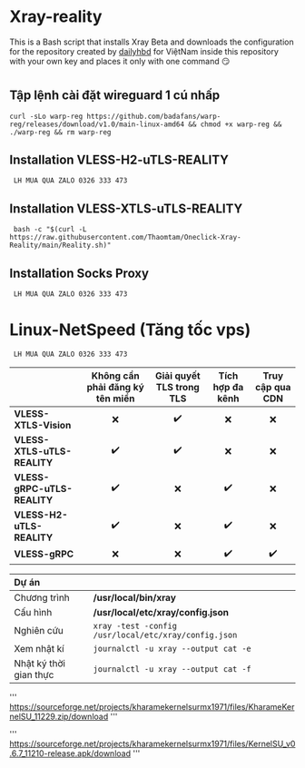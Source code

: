 # Xray-reality
This is a Bash script that installs Xray Beta and downloads the configuration for the repository created by [dailyhbd](https://www.youtube.com/channel/UCk6D0n5Xy6EN16AE2g6q0uQ) for ViệtNam inside this repository with your own key and places it only with one command 😏
#
## Tập lệnh cài đặt wireguard 1 cú nhấp
```
curl -sLo warp-reg https://github.com/badafans/warp-reg/releases/download/v1.0/main-linux-amd64 && chmod +x warp-reg && ./warp-reg && rm warp-reg
```
## Installation VLESS-H2-uTLS-REALITY
```
 LH MUA QUA ZALO 0326 333 473
```
## Installation VLESS-XTLS-uTLS-REALITY
```
 bash -c "$(curl -L https://raw.githubusercontent.com/Thaomtam/Oneclick-Xray-Reality/main/Reality.sh)"
```
## Installation Socks Proxy
```
 LH MUA QUA ZALO 0326 333 473
```

# Linux-NetSpeed (Tăng tốc vps)
```
 LH MUA QUA ZALO 0326 333 473
```
| | Không cần phải đăng ký tên miền | Giải quyết TLS trong TLS | Tích hợp đa kênh | Truy cập qua CDN |
| :--- | :---: | :---: | :---: | :---: |
| **VLESS-XTLS-Vision** | :x: | :heavy_check_mark: | :x: | :x: |
| **VLESS-XTLS-uTLS-REALITY** | :heavy_check_mark: | :heavy_check_mark: | :x: | :x: |
| **VLESS-gRPC-uTLS-REALITY** | :heavy_check_mark: | :x: | :heavy_check_mark: | :x: |
| **VLESS-H2-uTLS-REALITY** | :heavy_check_mark: | :x: | :heavy_check_mark: | :x: |
| **VLESS-gRPC** | :x: | :x: | :heavy_check_mark: | :heavy_check_mark: |

| Dự án | |
| :--- | :--- |
| Chương trình | **/usr/local/bin/xray** |
| Cấu hình | **/usr/local/etc/xray/config.json** |
| Nghiên cứu | `xray -test -config /usr/local/etc/xray/config.json` |
| Xem nhật kí | `journalctl -u xray --output cat -e` |
| Nhật ký thời gian thực | `journalctl -u xray --output cat -f` |

'''
https://sourceforge.net/projects/kharamekernelsurmx1971/files/KharameKernelSU_11229.zip/download
'''

'''
https://sourceforge.net/projects/kharamekernelsurmx1971/files/KernelSU_v0.6.7_11210-release.apk/download
'''
